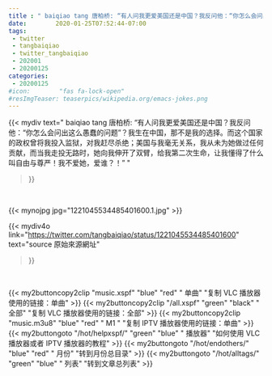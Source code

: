 ```yaml
---
title : " baiqiao tang 唐柏桥: “有人问我更爱美国还是中国？我反问他：“你怎么会问出这么愚蠢的问题”？我生在中国，那不是我的选择。而这个国家的政权曾将我投入监狱，对我赶尽杀绝；美国与我毫无关系，我从未为她做过任何贡献，而当我走投无路时，她向我伸开了双臂，给我第二次生命，让我懂得了什么叫自由与尊严！我不爱她，爱谁？！”  "
date:        2020-01-25T07:52:44-07:00
tags:
 - twitter
 - tangbaiqiao
 - twitter_tangbaiqiao
 - 202001
 - 20200125
categories:
 - 20200125
#icon:        "fas fa-lock-open"
#resImgTeaser: teaserpics/wikipedia.org/emacs-jokes.png
---
```


{{< mydiv text=" baiqiao tang 唐柏桥: “有人问我更爱美国还是中国？我反问他：“你怎么会问出这么愚蠢的问题”？我生在中国，那不是我的选择。而这个国家的政权曾将我投入监狱，对我赶尽杀绝；美国与我毫无关系，我从未为她做过任何贡献，而当我走投无路时，她向我伸开了双臂，给我第二次生命，让我懂得了什么叫自由与尊严！我不爱她，爱谁？！”  "
>}}
<br>


 {{< mynojpg jpg="1221045534485401600.1.jpg" >}}<br> 



{{< mydiv4o link="https://twitter.com/tangbaiqiao/status/1221045534485401600"
text="source 原始來源網址"
>}}


<br>




{{< my2buttoncopy2clip "music.xspf"        "blue"   "red"    " 单曲"  "复制 VLC 播放器使用的链接：单曲" >}} {{< my2buttoncopy2clip "/all.xspf"         "green"  "black"  " 全部"  "复制 VLC 播放器使用的链接：全部" >}} {{< my2buttoncopy2clip "music.m3u8"        "blue"   "red"    " M1 "    "复制 IPTV 播放器使用的链接：单曲" >}} {{< my2buttongoto      "/hot/helpxspf/"    "green"  "blue"   " 播放器" "如何使用 VLC 播放器或者 IPTV 播放器的教程" >}} {{< my2buttongoto      "/hot/endothers/"   "blue"   "red"    " 月份"   "转到月份总目录" >}} {{< my2buttongoto      "/hot/alltags/"     "green"  "blue"   " 列表"   "转到文章总列表" >}} 
